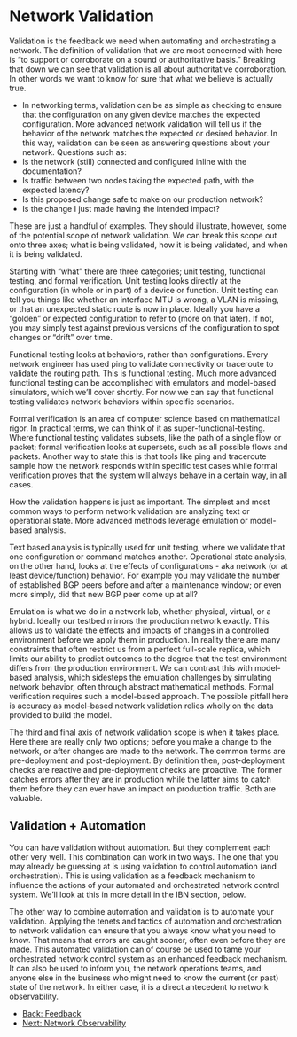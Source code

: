 # Network Validation

Validation is the feedback we need when automating and orchestrating a network. The definition of validation that we are most concerned with here is “to support or corroborate on a sound or authoritative basis.” Breaking that down we can see that validation is all about authoritative corroboration. In other words we want to know for sure that what we believe is actually true.

* In networking terms, validation can be as simple as checking to ensure that the configuration on any given device matches the expected configuration. More advanced network validation will tell us if the behavior of the network matches the expected or desired behavior. In this way, validation can be seen as answering questions about your network. Questions such as:
* Is the network (still) connected and configured inline with the documentation? 
* Is traffic between two nodes taking the expected path, with the expected latency? 
* Is this proposed change safe to make on our production network? 
* Is the change I just made having the intended impact?

These are just a handful of examples. They should illustrate, however, some of the potential scope of network validation. We can break this scope out onto three axes; what is being validated, how it is being validated, and when it is being validated.

Starting with “what” there are three categories; unit testing, functional testing, and formal verification. Unit testing looks directly at the configuration (in whole or in part) of a device or function. Unit testing can tell you things like whether an interface MTU is wrong, a VLAN is missing, or that an unexpected static route is now in place. Ideally you have a “golden” or expected configuration to refer to (more on that later). If not, you may simply test against previous versions of the configuration to spot changes or “drift” over time.

Functional testing looks at behaviors, rather than configurations. Every network engineer has used ping to validate connectivity or traceroute to validate the routing path. This is functional testing. Much more advanced functional testing can be accomplished with emulators and model-based simulators, which we’ll cover shortly. For now we can say that functional testing validates network behaviors within specific scenarios.

Formal verification is an area of computer science based on mathematical rigor. In practical terms, we can think of it as super-functional-testing. Where functional testing validates subsets, like the path of a single flow or packet; formal verification looks at supersets, such as all possible flows and packets. Another way to state this is that tools like ping and traceroute sample how the network responds within specific test cases while formal verification proves that the system will always behave in a certain way, in all cases.

How the validation happens is just as important. The simplest and most common ways to perform network validation are analyzing text or operational state. More advanced methods leverage emulation or model-based analysis. 

Text based analysis is typically used for unit testing, where we validate that one configuration or command matches another. Operational state analysis, on the other hand, looks at the effects of configurations - aka network (or at least device/function) behavior. For example you may validate the number of established BGP peers before and after a maintenance window; or even more simply, did that new BGP peer come up at all?

Emulation is what we do in a network lab, whether physical, virtual, or a hybrid. Ideally our testbed mirrors the production network exactly. This allows us to validate the effects and impacts of changes in a controlled environment before we apply them in production. In reality there are many constraints that often restrict us from a perfect full-scale replica, which limits our ability to predict outcomes to the degree that the test environment differs from the production environment. We can contrast this with model-based analysis, which sidesteps the emulation challenges by simulating network behavior, often through abstract mathematical methods. Formal verification requires such a model-based approach. The possible pitfall here is accuracy as model-based network validation relies wholly on the data provided to build the model.

The third and final axis of network validation scope is when it takes place. Here there are really only two options; before you make a change to the network, or after changes are made to the network. The common terms are pre-deployment and post-deployment. By definition then, post-deployment checks are reactive and pre-deployment checks are proactive. The former catches errors after they are in production while the latter aims to catch them before they can ever have an impact on production traffic. Both are valuable.

## Validation + Automation

You can have validation without automation. But they complement each other very well. This combination can work in two ways. The one that you may already be guessing at is using validation to control automation (and orchestration). This is using validation as a feedback mechanism to influence the actions of your automated and orchestrated network control system. We’ll look at this in more detail in the IBN section, below.

The other way to combine automation and validation is to automate your validation. Applying the tenets and tactics of automation and orchestration to network validation can ensure that you always know what you need to know. That means that errors are caught sooner, often even before they are made. This automated validation can of course be used to tame your orchestrated network control system as an enhanced feedback mechanism. It can also be used to inform you, the network operations teams, and anyone else in the business who might need to know the current (or past) state of the network. In either case, it is a direct antecedent to network observability.

- [Back: Feedback](Feedback.md)
- [Next: Network Observability](NetworkObservability.md)